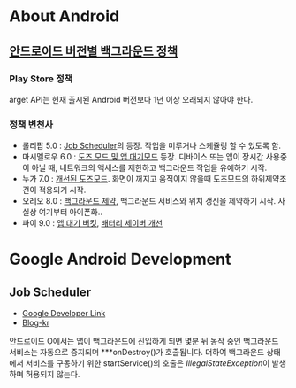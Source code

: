 # About Android
## [안드로이드 버전별 백그라운드 정책](https://www.charlezz.com/?p=737)
### Play Store 정책
arget API는 현재 출시된 Android 버전보다 1년 이상 오래되지 않아야 한다.
### 정책 변천사
-   롤리팝 5.0 :  [Job Scheduler](https://developer.android.com/reference/android/app/job/JobScheduler)의 등장. 작업을 미루거나 스케쥴링 할 수 있도록 함.
-   마시멜로우 6.0 :  [도즈 모드 및 앱 대기모드](https://developer.android.com/about/versions/marshmallow/android-6.0-changes#behavior-power)  등장. 디바이스 또는 앱이 장시간 사용중이 아닐 때, 네트워크의 액세스를 제한하고 백그라운드 작업을 유예하기 시작.
-   누가 7.0 :  [개선된 도즈모드](https://developer.android.com/about/versions/nougat/android-7.0-changes#doze). 화면이 꺼지고 움직이지 않을때 도즈모드의 하위제약조건이 적용되기 시작.
-   오레오 8.0 :  [백그라운드 제약](https://developer.android.com/about/versions/oreo/android-8.0-changes#back-all), 백그라운드 서비스와 위치 갱신을 제약하기 시작. 사실상 여기부터 아이폰화..
-   파이 9.0 :  [앱 대기 버킷](https://developer.android.com/about/versions/pie/power#buckets), [배터리 세이버 개선](https://developer.android.com/about/versions/pie/power#battery-saver)
 
# Google Android Development
## Job Scheduler
- [Google Developer Link](https://developer.android.com/reference/android/app/job/JobScheduler)
- [Blog-kr](https://medium.com/til-kotlin-ko/android-o%EC%97%90%EC%84%9C%EC%9D%98-%EB%B0%B1%EA%B7%B8%EB%9D%BC%EC%9A%B4%EB%93%9C-%EC%B2%98%EB%A6%AC%EB%A5%BC-%EC%9C%84%ED%95%9C-jobintentservice-250af2f7783c)

안드로이드 O에서는 앱이 백그라운드에 진입하게 되면 몇분 뒤 동작 중인 백그라운드 서비스는 자동으로 중지되며 ***onDestroy()가 호출됩니다. 더하여 백그라운드 상태에서 서비스를 구동하기 위한 startService()의 호출은 *IllegalStateException*이 발생하며 허용되지 않는다.
<!--stackedit_data:
eyJoaXN0b3J5IjpbMTMwMDEwNzc2MCwtMTAxNzQzMzU0OCwtND
I4ODU4MTM1LDQ4MTIzMjcxOF19
-->